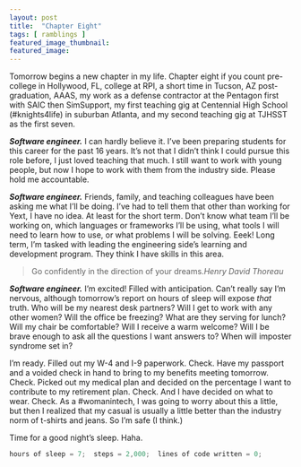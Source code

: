 ```yaml
---
layout: post
title:  "Chapter Eight"
tags: [ ramblings ]
featured_image_thumbnail: 
featured_image: 
---
```

Tomorrow begins a new chapter in my life.  Chapter eight if you count pre-college in Hollywood, FL, college at RPI, a short time in Tucson, AZ post-graduation, AAAS, my work as a defense contractor at the Pentagon first with SAIC then SimSupport, my first teaching gig at Centennial High School (#knights4life) in suburban Atlanta, and my second teaching gig at TJHSST as the first seven.

**_Software engineer._**  I can hardly believe it.  I’ve been preparing students for this career for the past 16 years.  It’s not that I didn’t think I could pursue this role before, I just loved teaching that much.  I still want to work with young people, but now I hope to work with them from the industry side.  Please hold me accountable.

**_Software engineer._**  Friends, family, and teaching colleagues have been asking me what I’ll be doing.  I’ve had to tell them that other than working for Yext, I have no idea.  At least for the short term.  Don’t know what team I’ll be working on, which languages or frameworks I’ll be using, what tools I will need to learn how to use, or what problems I will be solving.  Eeek!  Long term, I’m tasked with leading the engineering side’s learning and development program.  They think I have skills in this area.

>Go confidently in the direction of your dreams.<cite>Henry David Thoreau</cite>

**_Software engineer._**  I’m excited!  Filled with anticipation.  Can’t really say I’m nervous, although tomorrow’s report on hours of sleep will expose *that* truth.  Who will be my nearest desk partners?   Will I get to work with any other women?  Will the office be freezing?  What are they serving for lunch?  Will my chair be comfortable?  Will I receive a warm welcome?  Will I be brave enough to ask all the questions I want answers to?  When will imposter syndrome set in?

I’m ready.  Filled out my W-4 and I-9 paperwork.  Check.  Have my passport and a voided check in hand to bring to my benefits meeting tomorrow.  Check.  Picked out my medical plan and decided on the percentage I want to contribute to my retirement plan.  Check.  And I have decided on what to wear.  Check.  As a #womanintech, I was going to worry about this a little, but then I realized that my casual is usually a little better than the industry norm of t-shirts and jeans.  So I’m safe (I think.) 

Time for a good night’s sleep.  Haha.
```Java
hours of sleep = 7;  steps = 2,000;  lines of code written = 0;
```
